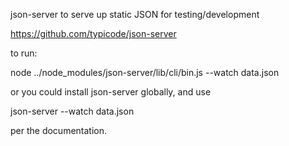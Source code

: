 json-server to serve up static JSON for testing/development


https://github.com/typicode/json-server

to run:

node ../node_modules/json-server/lib/cli/bin.js --watch data.json


or you could install json-server globally, and use 

json-server --watch data.json

per the documentation.
